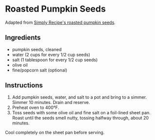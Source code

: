 # Roasted Pumpkin Seeds

Adapted from [Simply Recipe's roasted pumpkin seeds](https://www.simplyrecipes.com/recipes/toasted_pumpkin_seeds/).

## Ingredients

- pumpkin seeds, cleaned
- water (2 cups for every 1/2 cup seeds)
- salt (1 tablespoon for every 1/2 cup seeds)
- olive oil
- fine/popcorn salt (optional)

## Instructions

1. Add pumpkin seeds, water, and salt to a pot and bring to a simmer. Simmer 10 minutes. Drain and reserve.
2. Preheat oven to 400°F.
3. Toss seeds with some olive oil and fine salt on a foil-lined sheet pan. Roast until the seeds smell nutty, tossing halfway through, about 20 minutes. 

Cool completely on the sheet pan before serving.
